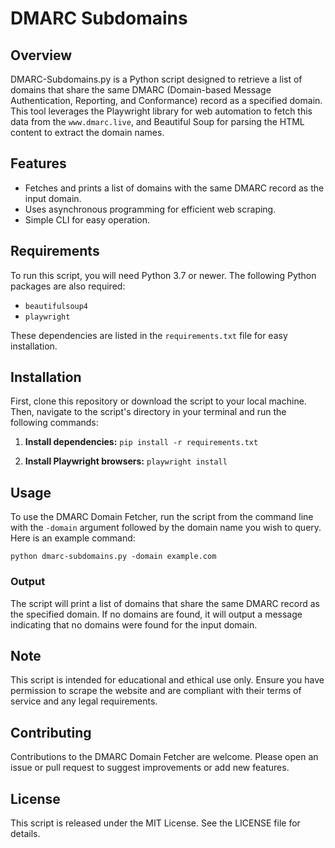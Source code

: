 # DMARC Subdomains

## Overview
DMARC-Subdomains.py is a Python script designed to retrieve a list of domains that share the same DMARC (Domain-based Message Authentication, Reporting, and Conformance) record as a specified domain. This tool leverages the Playwright library for web automation to fetch this data from the `www.dmarc.live`, and Beautiful Soup for parsing the HTML content to extract the domain names.

## Features
- Fetches and prints a list of domains with the same DMARC record as the input domain.
- Uses asynchronous programming for efficient web scraping.
- Simple CLI for easy operation.

## Requirements
To run this script, you will need Python 3.7 or newer. The following Python packages are also required:
- `beautifulsoup4`
- `playwright`

These dependencies are listed in the `requirements.txt` file for easy installation.

## Installation

First, clone this repository or download the script to your local machine. Then, navigate to the script's directory in your terminal and run the following commands:

1. **Install dependencies:**
`pip install -r requirements.txt`

2. **Install Playwright browsers:**
`playwright install`


## Usage

To use the DMARC Domain Fetcher, run the script from the command line with the `-domain` argument followed by the domain name you wish to query. Here is an example command:

`python dmarc-subdomains.py -domain example.com`


### Output
The script will print a list of domains that share the same DMARC record as the specified domain. If no domains are found, it will output a message indicating that no domains were found for the input domain.

## Note
This script is intended for educational and ethical use only. Ensure you have permission to scrape the website and are compliant with their terms of service and any legal requirements.

## Contributing
Contributions to the DMARC Domain Fetcher are welcome. Please open an issue or pull request to suggest improvements or add new features.

## License
This script is released under the MIT License. See the LICENSE file for details.



